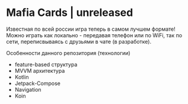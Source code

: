 # Mafia Cards | unreleased
Известная по всей россии игра теперь в самом лучшем формате!
Можно играть как локально - передавая телефон или по WiFi, так по сети, переписвываясь с друзьями в чате (в разработке).

Особенности данного репозитория (технологии)
- feature-based структура
- MVVM архитектура
- Kotlin
- Jetpack-Compose
- Navigation
- Koin
